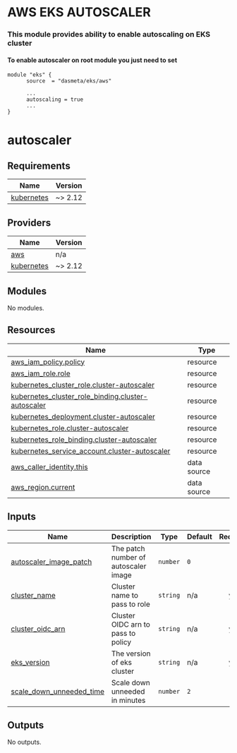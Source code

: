 # AWS EKS AUTOSCALER

### This module provides ability to enable autoscaling on EKS cluster

#### To enable autoscaler on root module you just need to set

```
module "eks" {
      source  = "dasmeta/eks/aws"

      ...
      autoscaling = true
      ...
}
```

# autoscaler

<!-- BEGINNING OF PRE-COMMIT-TERRAFORM DOCS HOOK -->
## Requirements

| Name | Version |
|------|---------|
| <a name="requirement_kubernetes"></a> [kubernetes](#requirement\_kubernetes) | ~> 2.12 |

## Providers

| Name | Version |
|------|---------|
| <a name="provider_aws"></a> [aws](#provider\_aws) | n/a |
| <a name="provider_kubernetes"></a> [kubernetes](#provider\_kubernetes) | ~> 2.12 |

## Modules

No modules.

## Resources

| Name | Type |
|------|------|
| [aws_iam_policy.policy](https://registry.terraform.io/providers/hashicorp/aws/latest/docs/resources/iam_policy) | resource |
| [aws_iam_role.role](https://registry.terraform.io/providers/hashicorp/aws/latest/docs/resources/iam_role) | resource |
| [kubernetes_cluster_role.cluster-autoscaler](https://registry.terraform.io/providers/hashicorp/kubernetes/latest/docs/resources/cluster_role) | resource |
| [kubernetes_cluster_role_binding.cluster-autoscaler](https://registry.terraform.io/providers/hashicorp/kubernetes/latest/docs/resources/cluster_role_binding) | resource |
| [kubernetes_deployment.cluster-autoscaler](https://registry.terraform.io/providers/hashicorp/kubernetes/latest/docs/resources/deployment) | resource |
| [kubernetes_role.cluster-autoscaler](https://registry.terraform.io/providers/hashicorp/kubernetes/latest/docs/resources/role) | resource |
| [kubernetes_role_binding.cluster-autoscaler](https://registry.terraform.io/providers/hashicorp/kubernetes/latest/docs/resources/role_binding) | resource |
| [kubernetes_service_account.cluster-autoscaler](https://registry.terraform.io/providers/hashicorp/kubernetes/latest/docs/resources/service_account) | resource |
| [aws_caller_identity.this](https://registry.terraform.io/providers/hashicorp/aws/latest/docs/data-sources/caller_identity) | data source |
| [aws_region.current](https://registry.terraform.io/providers/hashicorp/aws/latest/docs/data-sources/region) | data source |

## Inputs

| Name | Description | Type | Default | Required |
|------|-------------|------|---------|:--------:|
| <a name="input_autoscaler_image_patch"></a> [autoscaler\_image\_patch](#input\_autoscaler\_image\_patch) | The patch number of autoscaler image | `number` | `0` | no |
| <a name="input_cluster_name"></a> [cluster\_name](#input\_cluster\_name) | Cluster name to pass to role | `string` | n/a | yes |
| <a name="input_cluster_oidc_arn"></a> [cluster\_oidc\_arn](#input\_cluster\_oidc\_arn) | Cluster OIDC arn to pass to policy | `string` | n/a | yes |
| <a name="input_eks_version"></a> [eks\_version](#input\_eks\_version) | The version of eks cluster | `string` | n/a | yes |
| <a name="input_scale_down_unneeded_time"></a> [scale\_down\_unneeded\_time](#input\_scale\_down\_unneeded\_time) | Scale down unneeded in minutes | `number` | `2` | no |

## Outputs

No outputs.
<!-- END OF PRE-COMMIT-TERRAFORM DOCS HOOK -->
